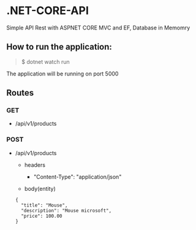 # .NET-CORE-API
Simple API Rest with ASPNET CORE MVC and EF, Database in Memomry

## How to run the application:
> $ dotnet watch run

The application will be running on port 5000

## Routes

### GET
- /api/v1/products

### POST
- /api/v1/products
  - headers
    - "Content-Type": "application/json"

  - body(entity)
  ```
  {
    "title": "Mouse",
    "description": "Mouse microsoft",
    "price": 100.00
  }
  ```
